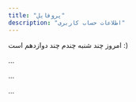```yaml
---
title: "پروفایل"
description: "اطلاعات حساب کاربری"
---
```


امروز چند شنبه چندم چند دوازدهم است :)

...<LazyMemberIntro />

...<LazyCommentsArchive />

...
